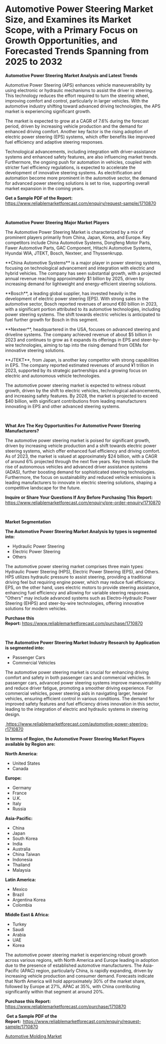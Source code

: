 <p><h1>Automotive Power Steering Market Size, and Examines its Market Scope, with a Primary Focus on Growth Opportunities, and Forecasted Trends Spanning from 2025 to 2032</h1></p><p><strong>Automotive Power Steering Market Analysis and Latest Trends</strong></p>
<p><p>Automotive Power Steering (APS) enhances vehicle maneuverability by using electronic or hydraulic mechanisms to assist the driver in steering. This technology reduces the effort required to turn the steering wheel, improving comfort and control, particularly in larger vehicles. With the automotive industry shifting toward advanced driving technologies, the APS market is experiencing significant growth. </p><p>The market is expected to grow at a CAGR of 7.6% during the forecast period, driven by increasing vehicle production and the demand for enhanced driving comfort. Another key factor is the rising adoption of electric power steering (EPS) systems, which offer benefits like improved fuel efficiency and adaptive steering responses. </p><p>Technological advancements, including integration with driver-assistance systems and enhanced safety features, are also influencing market trends. Furthermore, the ongoing push for automation in vehicles, coupled with stricter fuel efficiency regulations, is expected to accelerate the development of innovative steering systems. As electrification and automation become more prominent in the automotive sector, the demand for advanced power steering solutions is set to rise, supporting overall market expansion in the coming years.</p></p>
<p><strong>Get a Sample PDF of the Report:&nbsp;</strong> <a href="https://www.reliablemarketforecast.com/enquiry/request-sample/1710870?utm_campaign=2516&utm_medium=2&utm_source=Github&utm_content=ia&utm_term=30032025&utm_id=automotive-power-steering">https://www.reliablemarketforecast.com/enquiry/request-sample/1710870</a></p>
<p>&nbsp;</p>
<p><strong>Automotive Power Steering Major Market Players</strong></p>
<p><p>The Automotive Power Steering Market is characterized by a mix of prominent players primarily from China, Japan, Korea, and Europe. Key competitors include China Automotive Systems, Dongfeng Motor Parts, Fawer Automotive Parts, GAC Component, Hitachi Automotive Systems, Hyundai WIA, JTEKT, Bosch, Nexteer, and Thyssenkrupp.</p><p>**China Automotive Systems** is a major player in power steering systems, focusing on technological advancement and integration with electric and hybrid vehicles. The company has seen substantial growth, with a projected annual revenue reaching approximately $1 billion by 2025, driven by increasing demand for lightweight and energy-efficient steering solutions.</p><p>**Bosch**, a leading global supplier, has invested heavily in the development of electric power steering (EPS). With strong sales in the automotive sector, Bosch reported revenues of around €80 billion in 2023, with a significant portion attributed to its automotive technologies, including power steering systems. The shift towards electric vehicles is anticipated to fuel further growth for Bosch in this segment.</p><p>**Nexteer**, headquartered in the USA, focuses on advanced steering and driveline systems. The company achieved revenue of about $5 billion in 2023 and continues to grow as it expands its offerings in EPS and steer-by-wire technologies, aiming to tap into the rising demand from OEMs for innovative steering solutions.</p><p>**JTEKT**, from Japan, is another key competitor with strong capabilities in EPS. The company reported estimated revenues of around ¥1 trillion in 2023, supported by its strategic partnerships and a growing focus on electric and autonomous vehicle technologies.</p><p>The automotive power steering market is expected to witness robust growth, driven by the shift to electric vehicles, technological advancements, and increasing safety features. By 2028, the market is projected to exceed $40 billion, with significant contributions from leading manufacturers innovating in EPS and other advanced steering systems.</p></p>
<p>&nbsp;</p>
<p><strong>What Are The Key Opportunities For Automotive Power Steering Manufacturers?</strong></p>
<p><p>The automotive power steering market is poised for significant growth, driven by increasing vehicle production and a shift towards electric power steering systems, which offer enhanced fuel efficiency and driving comfort. As of 2023, the market is valued at approximately $24 billion, with a CAGR of around 6% projected through the next five years. Key trends include the rise of autonomous vehicles and advanced driver assistance systems (ADAS), further boosting demand for sophisticated steering technologies. Furthermore, the focus on sustainability and reduced vehicle emissions is leading manufacturers to innovate in electric steering solutions, shaping a competitive landscape for the future.</p></p>
<p><strong>Inquire or Share Your Questions If Any Before Purchasing This Report:</strong> <a href="https://www.reliablemarketforecast.com/enquiry/pre-order-enquiry/1710870?utm_campaign=2516&utm_medium=2&utm_source=Github&utm_content=ia&utm_term=30032025&utm_id=automotive-power-steering">https://www.reliablemarketforecast.com/enquiry/pre-order-enquiry/1710870</a></p>
<p>&nbsp;</p>
<p><strong>Market Segmentation</strong></p>
<p><strong>The Automotive Power Steering Market Analysis by types is segmented into:</strong></p>
<p><ul><li>Hydraulic Power Steering</li><li>Electric Power Steering</li><li>Others</li></ul></p>
<p><p>The automotive power steering market comprises three main types: Hydraulic Power Steering (HPS), Electric Power Steering (EPS), and Others. HPS utilizes hydraulic pressure to assist steering, providing a traditional driving feel but requiring engine power, which may reduce fuel efficiency. EPS, on the other hand, uses electric motors to provide steering assistance, enhancing fuel efficiency and allowing for variable steering responses. "Others" may include advanced systems such as Electro-Hydraulic Power Steering (EHPS) and steer-by-wire technologies, offering innovative solutions for modern vehicles.</p></p>
<p><strong>Purchase this Report:&nbsp;</strong><a href="https://www.reliablemarketforecast.com/purchase/1710870?utm_campaign=2516&utm_medium=2&utm_source=Github&utm_content=ia&utm_term=30032025&utm_id=automotive-power-steering">https://www.reliablemarketforecast.com/purchase/1710870</a></p>
<p>&nbsp;</p>
<p><strong>The Automotive Power Steering Market Industry Research by Application is segmented into:</strong></p>
<p><ul><li>Passenger Cars</li><li>Commercial Vehicles</li></ul></p>
<p><p>The automotive power steering market is crucial for enhancing driving comfort and safety in both passenger cars and commercial vehicles. In passenger cars, advanced power steering systems improve maneuverability and reduce driver fatigue, promoting a smoother driving experience. For commercial vehicles, power steering aids in navigating larger, heavier vehicles, ensuring efficient control in various conditions. The demand for improved safety features and fuel efficiency drives innovation in this sector, leading to the integration of electric and hydraulic systems in steering design.</p></p>
<p><a href="https://www.reliablemarketforecast.com/automotive-power-steering-r1710870?utm_campaign=2516&utm_medium=2&utm_source=Github&utm_content=ia&utm_term=30032025&utm_id=automotive-power-steering">&nbsp;https://www.reliablemarketforecast.com/automotive-power-steering-r1710870</a></p>
<p><strong>In terms of Region, the Automotive Power Steering Market Players available by Region are:</strong></p>
<p>
    <p> <strong> North America: </strong>
        <ul>
            <li>United States</li>
            <li>Canada</li>
        </ul>
        </p> 
    <p> <strong> Europe: </strong>
        <ul>
            <li>Germany</li>
            <li>France</li>
            <li>U.K.</li>
            <li>Italy</li>
            <li>Russia</li>
        </ul>
        </p> 
    <p> <strong> Asia-Pacific: </strong>
        <ul>
            <li>China</li>
            <li>Japan</li>
            <li>South Korea</li>
            <li>India</li>
            <li>Australia</li>
            <li>China Taiwan</li>
            <li>Indonesia</li>
            <li>Thailand</li>
            <li>Malaysia</li>
        </ul>
        </p> 
    <p> <strong> Latin America: </strong>
        <ul>
            <li>Mexico</li>
            <li>Brazil</li>
            <li>Argentina Korea</li>
            <li>Colombia</li>
        </ul>
        </p> 
    <p> <strong> Middle East & Africa: </strong>
        <ul>
            <li>Turkey</li>
            <li>Saudi</li>
            <li>Arabia</li>
            <li>UAE</li>
            <li>Korea</li>
        </ul>
    </p>
    </p>
<p><p>The automotive power steering market is experiencing robust growth across various regions, with North America and Europe leading in adoption due to the presence of established automotive manufacturers. The Asia-Pacific (APAC) region, particularly China, is rapidly expanding, driven by increasing vehicle production and consumer demand. Forecasts indicate that North America will hold approximately 30% of the market share, followed by Europe at 27%, APAC at 35%, with China contributing significantly within that segment at around 20%.</p></p>
<p><strong>Purchase this Report: </strong><a href="https://www.reliablemarketforecast.com/purchase/1710870?utm_campaign=2516&utm_medium=2&utm_source=Github&utm_content=ia&utm_term=30032025&utm_id=automotive-power-steering">https://www.reliablemarketforecast.com/purchase/1710870</a></p>
<p>&nbsp;<strong>Get a Sample PDF of the Report:&nbsp;&nbsp;</strong><a href="https://www.reliablemarketforecast.com/enquiry/request-sample/1710870?utm_campaign=2516&utm_medium=2&utm_source=Github&utm_content=ia&utm_term=30032025&utm_id=automotive-power-steering">https://www.reliablemarketforecast.com/enquiry/request-sample/1710870</a></p>
<p><strong></strong></p>
<p><p><a href="https://github.com/schwminh2001101/Market-Research-Report-List-1/blob/main/automotive-molding-market.md?utm_campaign=2516&utm_medium=2&utm_source=Github&utm_content=ia&utm_term=30032025&utm_id=automotive-power-steering">Automotive Molding Market</a></p></p>